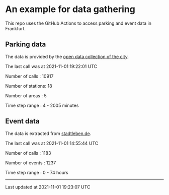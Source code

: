 # An example for data gathering

This repo uses the GitHub Actions to access parking and event data in Frankfurt.

## Parking data
The data is provided by the [open data collection of the city](https://www.offenedaten.frankfurt.de/).

The last call was at 2021-11-01 19:22:01 UTC

Number of calls   : 10917

Number of stations:    18

Number of areas   :     5

Time step range   :     4 -  2005 minutes


## Event data
The data is extracted from [stadtleben.de](https://stadtleben.de/frankfurt/).

The last call was at 2021-11-01 14:55:44 UTC

Number of calls   : 1183

Number of events  : 1237

Time step range   :    0 -   74 hours


----

Last updated at 2021-11-01 19:23:07 UTC
